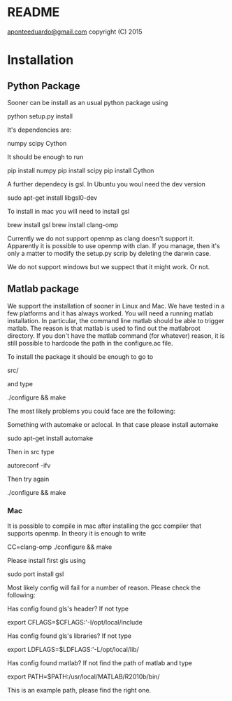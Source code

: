 # README

aponteeduardo@gmail.com
copyright (C) 2015

# Installation

## Python Package

Sooner can be install as an usual python package using

python setup.py install 

It's dependencies are:

numpy
scipy
Cython

It should be enough to run

pip install numpy
pip install scipy
pip install Cython


A further dependecy is gsl. In Ubuntu you woul need the dev version

sudo apt-get install libgsl0-dev 

To install in mac you will need to install gsl

brew install gsl
brew install clang-omp 

Currently we do not support openmp as clang doesn't support it. Apparently
it is possible to use openmp with clan. If you manage, then it's only
a matter to modify the setup.py scrip by deleting the darwin case.

We do not support windows but we suppect that it might work. Or not.

## Matlab package

We support the installation of sooner in Linux and Mac. We have tested in a few
platforms and it has always worked. You will need a running matlab 
installation. In particular, the command line matlab should be able
to trigger matlab. The reason is that matlab is used to find out the 
matlabroot directory. If you don't have the matlab command (for whatever)
reason, it is still possible to hardcode the path in the configure.ac file.

To install the package it should be enough to go to

src/

and type

./configure && make

The most likely problems you could face are the following:

Something with automake or aclocal. In that case please install automake

sudo apt-get install automake

Then in src type

autoreconf -ifv

Then try again

./configure && make

### Mac

It is possible to compile in mac after installing the gcc compiler that 
supports openmp. In theory it is enough to write 

CC=clang-omp ./configure && make

Please install first gls using

sudo port install gsl

Most likely config will fail for a number of reason. Please check the 
following:

Has config found gls's header? If not type 

export CFLAGS=$CFLAGS:'-I/opt/local/include

Has config found gls's libraries? If not type

export LDFLAGS=$LDFLAGS:'-L/opt/local/lib/

Has config found matlab? If not find the path of matlab and type

export PATH=$PATH:/usr/local/MATLAB/R2010b/bin/

This is an example path, please find the right one.


